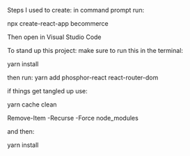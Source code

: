 Steps I used to create:
in command prompt run:

npx create-react-app becommerce

Then open in Visual Studio Code

To stand up this project:
make sure to run this in the terminal:

yarn install 

then run:
yarn add phosphor-react react-router-dom


if things get tangled up use:

yarn cache clean 

Remove-Item -Recurse -Force node_modules

and then:

yarn install